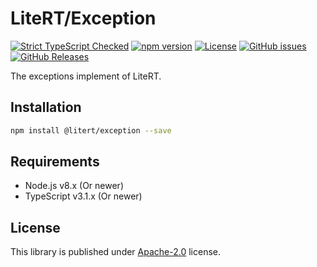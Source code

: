 # LiteRT/Exception

[![Strict TypeScript Checked](https://badgen.net/badge/TS/Strict "Strict TypeScript Checked")](https://www.typescriptlang.org)
[![npm version](https://img.shields.io/npm/v/@litert/exception.svg?colorB=brightgreen)](https://www.npmjs.com/package/@litert/exception "Stable Version")
[![License](https://img.shields.io/npm/l/@litert/exception.svg?maxAge=2592000?style=plastic)](https://github.com/litert/exception/blob/master/LICENSE)
[![GitHub issues](https://img.shields.io/github/issues/litert/exception.js.svg)](https://github.com/litert/exception.js/issues)
[![GitHub Releases](https://img.shields.io/github/release/litert/exception.js.svg)](https://github.com/litert/exception.js/releases "Stable Release")

The exceptions implement of LiteRT.

## Installation

```sh
npm install @litert/exception --save
```

## Requirements

- Node.js v8.x (Or newer)
- TypeScript v3.1.x (Or newer)

## License

This library is published under [Apache-2.0](./LICENSE) license.
